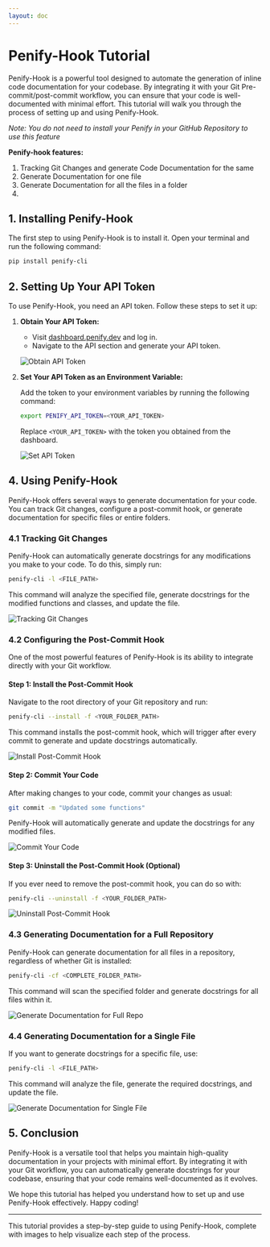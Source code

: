 ```yaml
---
layout: doc
---
```


# Penify-Hook Tutorial

Penify-Hook is a powerful tool designed to automate the generation of inline code documentation for your codebase. By integrating it with your Git Pre-commit/post-commit workflow, you can ensure that your code is well-documented with minimal effort. This tutorial will walk you through the process of setting up and using Penify-Hook.

*Note: You do not need to install your Penify in your GitHub Repository to use this feature*

**Penify-hook features:**

1. Tracking Git Changes and generate Code Documentation for the same
2. Generate Documentation for one file
3. Generate Documentation for all the files in a folder
4. 


## 1. Installing Penify-Hook

The first step to using Penify-Hook is to install it. Open your terminal and run the following command:

```bash
pip install penify-cli
```

## 2. Setting Up Your API Token

To use Penify-Hook, you need an API token. Follow these steps to set it up:

1. **Obtain Your API Token:**
   - Visit [dashboard.penify.dev](https://dashboard.penify.dev) and log in.
   - Navigate to the API section and generate your API token.

   ![Obtain API Token](https://via.placeholder.com/600x300?text=Obtain+API+Token+from+Penify+Dashboard)

2. **Set Your API Token as an Environment Variable:**

   Add the token to your environment variables by running the following command:

   ```bash
   export PENIFY_API_TOKEN=<YOUR_API_TOKEN>
   ```

   Replace `<YOUR_API_TOKEN>` with the token you obtained from the dashboard.

   ![Set API Token](https://via.placeholder.com/600x300?text=Set+API+Token+in+Terminal)

## 4. Using Penify-Hook <a name="using-penify-cli"></a>

Penify-Hook offers several ways to generate documentation for your code. You can track Git changes, configure a post-commit hook, or generate documentation for specific files or entire folders.

### 4.1 Tracking Git Changes <a name="tracking-git-changes"></a>

Penify-Hook can automatically generate docstrings for any modifications you make to your code. To do this, simply run:

```bash
penify-cli -l <FILE_PATH>
```

This command will analyze the specified file, generate docstrings for the modified functions and classes, and update the file.

![Tracking Git Changes](https://via.placeholder.com/600x300?text=Tracking+Git+Changes)

### 4.2 Configuring the Post-Commit Hook <a name="configuring-the-post-commit-hook"></a>

One of the most powerful features of Penify-Hook is its ability to integrate directly with your Git workflow.

#### **Step 1: Install the Post-Commit Hook**

Navigate to the root directory of your Git repository and run:

```bash
penify-cli --install -f <YOUR_FOLDER_PATH>
```

This command installs the post-commit hook, which will trigger after every commit to generate and update docstrings automatically.

![Install Post-Commit Hook](https://via.placeholder.com/600x300?text=Install+Post-Commit+Hook)

#### **Step 2: Commit Your Code**

After making changes to your code, commit your changes as usual:

```bash
git commit -m "Updated some functions"
```

Penify-Hook will automatically generate and update the docstrings for any modified files.

![Commit Your Code](https://via.placeholder.com/600x300?text=Commit+Your+Code)

#### **Step 3: Uninstall the Post-Commit Hook (Optional)**

If you ever need to remove the post-commit hook, you can do so with:

```bash
penify-cli --uninstall -f <YOUR_FOLDER_PATH>
```

![Uninstall Post-Commit Hook](https://via.placeholder.com/600x300?text=Uninstall+Post-Commit+Hook)

### 4.3 Generating Documentation for a Full Repository <a name="generating-documentation-for-a-full-repository"></a>

Penify-Hook can generate documentation for all files in a repository, regardless of whether Git is installed:

```bash
penify-cli -cf <COMPLETE_FOLDER_PATH>
```

This command will scan the specified folder and generate docstrings for all files within it.

![Generate Documentation for Full Repo](https://via.placeholder.com/600x300?text=Generate+Documentation+for+Full+Repo)

### 4.4 Generating Documentation for a Single File <a name="generating-documentation-for-a-single-file"></a>

If you want to generate docstrings for a specific file, use:

```bash
penify-cli -l <FILE_PATH>
```

This command will analyze the file, generate the required docstrings, and update the file.

![Generate Documentation for Single File](https://via.placeholder.com/600x300?text=Generate+Documentation+for+Single+File)

## 5. Conclusion <a name="conclusion"></a>

Penify-Hook is a versatile tool that helps you maintain high-quality documentation in your projects with minimal effort. By integrating it with your Git workflow, you can automatically generate docstrings for your codebase, ensuring that your code remains well-documented as it evolves.

We hope this tutorial has helped you understand how to set up and use Penify-Hook effectively. Happy coding!

---

This tutorial provides a step-by-step guide to using Penify-Hook, complete with images to help visualize each step of the process.